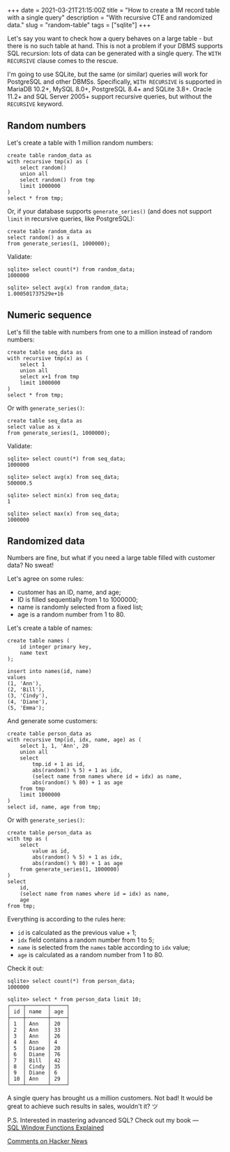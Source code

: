 +++
date = 2021-03-21T21:15:00Z
title = "How to create a 1M record table with a single query"
description = "With recursive CTE and randomized data."
slug = "random-table"
tags = ["sqlite"]
+++

Let's say you want to check how a query behaves on a large table - but there is no such table at hand. This is not a problem if your DBMS supports SQL recursion: lots of data can be generated with a single query. The `WITH RECURSIVE` clause comes to the rescue.

I'm going to use SQLite, but the same (or similar) queries will work for PostgreSQL and other DBMSs. Specifically, `WITH RECURSIVE` is supported in MariaDB 10.2+, MySQL 8.0+, PostgreSQL 8.4+ and SQLite 3.8+. Oracle 11.2+ and SQL Server 2005+ support recursive queries, but without the `RECURSIVE` keyword.

## Random numbers

Let's create a table with 1 million random numbers:

```
create table random_data as
with recursive tmp(x) as (
    select random()
    union all
    select random() from tmp
    limit 1000000
)
select * from tmp;
```

Or, if your database supports `generate_series()` (and does not support `limit` in recursive queries, like PostgreSQL):

```
create table random_data as
select random() as x
from generate_series(1, 1000000);
```

Validate:

```
sqlite> select count(*) from random_data;
1000000

sqlite> select avg(x) from random_data;
1.000501737529e+16
```

## Numeric sequence

Let's fill the table with numbers from one to a million instead of random numbers:

```
create table seq_data as
with recursive tmp(x) as (
    select 1
    union all
    select x+1 from tmp
    limit 1000000
)
select * from tmp;
```

Or with `generate_series()`:

```
create table seq_data as
select value as x
from generate_series(1, 1000000);
```

Validate:

```
sqlite> select count(*) from seq_data;
1000000

sqlite> select avg(x) from seq_data;
500000.5

sqlite> select min(x) from seq_data;
1

sqlite> select max(x) from seq_data;
1000000
```

## Randomized data

Numbers are fine, but what if you need a large table filled with customer data? No sweat!

Let's agree on some rules:

-   customer has an ID, name, and age;
-   ID is filled sequentially from 1 to 1000000;
-   name is randomly selected from a fixed list;
-   age is a random number from 1 to 80.

Let's create a table of names:

```
create table names (
    id integer primary key,
    name text
);

insert into names(id, name)
values
(1, 'Ann'),
(2, 'Bill'),
(3, 'Cindy'),
(4, 'Diane'),
(5, 'Emma');
```

And generate some customers:

```
create table person_data as
with recursive tmp(id, idx, name, age) as (
    select 1, 1, 'Ann', 20
    union all
    select
        tmp.id + 1 as id,
        abs(random() % 5) + 1 as idx,
        (select name from names where id = idx) as name,
        abs(random() % 80) + 1 as age
    from tmp
    limit 1000000
)
select id, name, age from tmp;
```

Or with `generate_series()`:

```
create table person_data as
with tmp as (
    select
        value as id,
        abs(random() % 5) + 1 as idx,
        abs(random() % 80) + 1 as age
    from generate_series(1, 1000000)
)
select
    id,
    (select name from names where id = idx) as name,
    age
from tmp;
```

Everything is according to the rules here:

-   `id` is calculated as the previous value + 1;
-   `idx` field contains a random number from 1 to 5;
-   `name` is selected from the `names` table according to `idx` value;
-   `age` is calculated as a random number from 1 to 80.

Check it out:

```
sqlite> select count(*) from person_data;
1000000

sqlite> select * from person_data limit 10;
┌────┬───────┬─────┐
│ id │ name  │ age │
├────┼───────┼─────┤
│ 1  │ Ann   │ 20  │
│ 2  │ Ann   │ 33  │
│ 3  │ Ann   │ 26  │
│ 4  │ Ann   │ 4   │
│ 5  │ Diane │ 20  │
│ 6  │ Diane │ 76  │
│ 7  │ Bill  │ 42  │
│ 8  │ Cindy │ 35  │
│ 9  │ Diane │ 6   │
│ 10 │ Ann   │ 29  │
└────┴───────┴─────┘
```

A single query has brought us a million customers. Not bad! It would be great to achieve such results in sales, wouldn't it? ツ

P.S. Interested in mastering advanced SQL? Check out my book — [SQL Window Functions Explained](/sql-window-functions-book)

[Comments on Hacker News](https://news.ycombinator.com/item?id=26564168)
